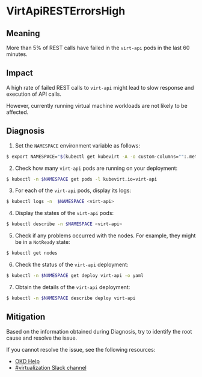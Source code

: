 <!-- Edited by Jiří Herrmann, 8 Nov 2022 -->

# VirtApiRESTErrorsHigh

## Meaning

More than 5% of REST calls have failed in the `virt-api` pods in the last 60 minutes.

## Impact

A high rate of failed REST calls to `virt-api` might lead to slow response and execution of API calls.

However, currently running virtual machine workloads are not likely to be affected. 

## Diagnosis

1. Set the `NAMESPACE` environment variable as follows:
```bash
$ export NAMESPACE="$(kubectl get kubevirt -A -o custom-columns="":.metadata.namespace)"
```

2. Check how many `virt-api` pods are running on your deployment:
```bash
$ kubectl -n $NAMESPACE get pods -l kubevirt.io=virt-api
```

3. For each of the `virt-api` pods, display its logs:
```bash
$ kubectl logs -n  $NAMESPACE <virt-api>
```

4. Display the states of the `virt-api` pods:
```bash
$ kubectl describe -n $NAMESPACE <virt-api>
```

5. Check if any problems occurred with the nodes. For example, they might be in a `NotReady` state:
```bash
$ kubectl get nodes
```

6. Check the status of the `virt-api` deployment:
```bash
$ kubectl -n $NAMESPACE get deploy virt-api -o yaml
```

7. Obtain the details of the `virt-api` deployment:
```bash
$ kubectl -n $NAMESPACE describe deploy virt-api
```

## Mitigation

Based on the information obtained during Diagnosis, try to identify the root cause and resolve the issue.

<!--DS: If you cannot resolve the issue, log in to the link:https://access.redhat.com[Customer Portal] and open a support case, attaching the artifacts gathered during the Diagnosis procedure.-->
<!--USstart-->
If you cannot resolve the issue, see the following resources:

- [OKD Help](https://www.okd.io/help/)
- [#virtualization Slack channel](https://kubernetes.slack.com/channels/virtualization)
<!--USend-->